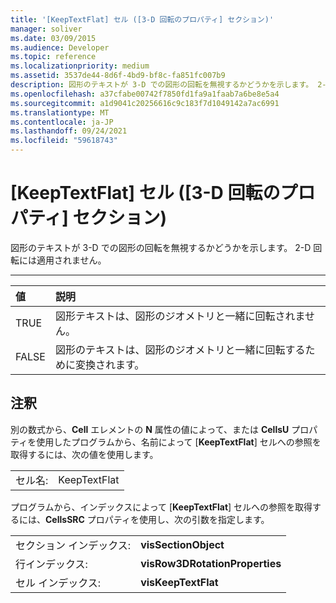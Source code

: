 ```yaml
---
title: '[KeepTextFlat] セル ([3-D 回転のプロパティ] セクション)'
manager: soliver
ms.date: 03/09/2015
ms.audience: Developer
ms.topic: reference
ms.localizationpriority: medium
ms.assetid: 3537de44-8d6f-4bd9-bf8c-fa851fc007b9
description: 図形のテキストが 3-D での図形の回転を無視するかどうかを示します。 2-D 回転には適用されません。
ms.openlocfilehash: a37cfabe00742f7850fd1fa9a1faab7a6be8e5a4
ms.sourcegitcommit: a1d9041c20256616c9c183f7d1049142a7ac6991
ms.translationtype: MT
ms.contentlocale: ja-JP
ms.lasthandoff: 09/24/2021
ms.locfileid: "59618743"
---
```

# <a name="keeptextflat-cell-3-d-rotation-properties-section"></a>[KeepTextFlat] セル ([3-D 回転のプロパティ] セクション)

図形のテキストが 3-D での図形の回転を無視するかどうかを示します。 2-D 回転には適用されません。 
  
****

|**値**|**説明**|
|:-----|:-----|
|TRUE  <br/> |図形テキストは、図形のジオメトリと一緒に回転されません。  <br/> |
|FALSE  <br/> |図形のテキストは、図形のジオメトリと一緒に回転するために変換されます。  <br/> |
   
## <a name="remarks"></a>注釈

別の数式から、**Cell** エレメントの **N** 属性の値によって、または **CellsU** プロパティを使用したプログラムから、名前によって [**KeepTextFlat**] セルへの参照を取得するには、次の値を使用します。 
  
|||
|:-----|:-----|
|セル名:  <br/> |KeepTextFlat  <br/> |
   
プログラムから、インデックスによって [**KeepTextFlat**] セルへの参照を取得するには、**CellsSRC** プロパティを使用し、次の引数を指定します。 
  
|||
|:-----|:-----|
|セクション インデックス:  <br/> |**visSectionObject** <br/> |
|行インデックス:  <br/> |**visRow3DRotationProperties** <br/> |
|セル インデックス:  <br/> |**visKeepTextFlat** <br/> |
   

